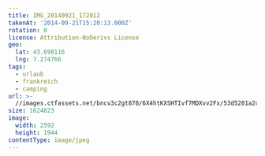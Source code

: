 ```yaml
---
title: IMG_20140921_172012
takenAt: '2014-09-21T15:20:13.000Z'
rotation: 0
license: Attribution-NoDerivs License
geo:
  lat: 43.698116
  lng: 7.274766
tags:
  - urlaub
  - frankreich
  - camping
url: >-
  //images.ctfassets.net/bncv3c2gt878/6X4htKXSHTIvf7MDXvv2Fx/53d5281a2cf087650cd0c096d820bd02/img_20140921_172012_28313098275_o
size: 1624823
image:
  width: 2592
  height: 1944
contentType: image/jpeg
---
```


